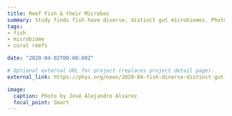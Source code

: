 ```yaml
---
title: Reef Fish & their Microbes
summary: Study finds fish have diverse, distinct gut microbiomes. Photo by José Alejandro Alvarez.
tags:
- fish
- microbiome
- coral reefs

date: "2020-04-02T00:00:00Z"

# Optional external URL for project (replaces project detail page).
external_link: https://phys.org/news/2020-04-fish-diverse-distinct-gut-microbiomes.html

image:
  caption: Photo by José Alejandro Alvarez
  focal_point: Smart
---
```

